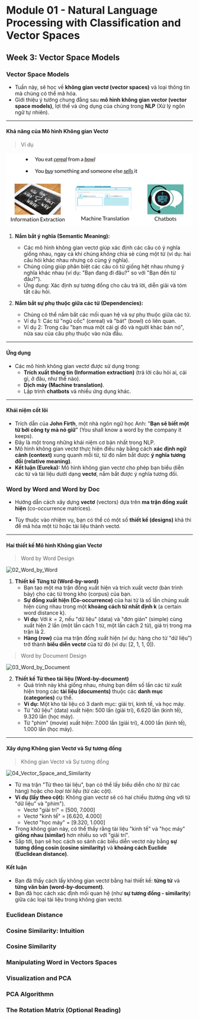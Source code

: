 # **Module 01** - Natural Language Processing with Classification and Vector Spaces
## Week 3: Vector Space Models
### Vector Space Models

- Tuần này, sẽ học về **không gian vectơ (vector spaces)** và loại thông tin mà chúng có thể mã hóa.
- Giới thiệu ý tưởng chung đằng sau **mô hình không gian vector (vector space models)**, lợi thế và ứng dụng của chúng trong **NLP** (Xử lý ngôn ngữ tự nhiên).

---

#### Khả năng của Mô hình Không gian Vectơ

> Ví dụ

![01_Example_Application_Vector_Spaces_Model](https://github.com/DazielNguyen/NLP301c/blob/main/Image%20on%20courses/M1_W3/01_Example_Application_Vector_Spaces_Model.png)

1.  **Nắm bắt ý nghĩa (Semantic Meaning):**
    - Các mô hình không gian vectơ giúp xác định các câu có ý nghĩa giống nhau, ngay cả khi chúng *không* chia sẻ cùng một từ (ví dụ: hai câu hỏi khác nhau nhưng có cùng ý nghĩa).
    - Chúng cũng giúp phân biệt các câu có từ giống hệt nhau nhưng ý nghĩa khác nhau (ví dụ: "Bạn đang đi đâu?" so với "Bạn đến từ đâu?").
    - Ứng dụng: Xác định sự tương đồng cho câu trả lời, diễn giải và tóm tắt câu hỏi.

2.  **Nắm bắt sự phụ thuộc giữa các từ (Dependencies):**
    - Chúng có thể nắm bắt các mối quan hệ và sự phụ thuộc giữa các từ.
    - Ví dụ 1: Các từ "ngũ cốc" (cereal) và "bát" (bowl) có liên quan.
    - Ví dụ 2: Trong câu "bạn mua một cái gì đó và người khác bán nó", nửa sau của câu phụ thuộc vào nửa đầu.

---

#### Ứng dụng

- Các mô hình không gian vectơ được sử dụng trong:
    + **Trích xuất thông tin (Information extraction)** (trả lời câu hỏi ai, cái gì, ở đâu, như thế nào).
    + **Dịch máy (Machine translation)**.
    + Lập trình **chatbots** và nhiều ứng dụng khác.

---

#### Khái niệm cốt lõi

- Trích dẫn của **John Firth**, một nhà ngôn ngữ học Anh: "**Bạn sẽ biết một từ bởi công ty mà nó giữ**" (You shall know a word by the company it keeps).
- Đây là một trong những khái niệm cơ bản nhất trong NLP.
- Mô hình không gian vectơ thực hiện điều này bằng cách **xác định ngữ cảnh (context)** xung quanh mỗi từ, từ đó nắm bắt được **ý nghĩa tương đối (relative meaning)**.
- **Kết luận (Eureka):** Mô hình không gian vectơ cho phép bạn biểu diễn các từ và tài liệu dưới dạng **vectơ**, nắm bắt được ý nghĩa tương đối.

### Word by Word and Word by Doc

- Hướng dẫn cách xây dựng **vectơ** (vectors) dựa trên **ma trận đồng xuất hiện** (co-occurrence matrices).
* Tùy thuộc vào nhiệm vụ, bạn có thể có một số **thiết kế (designs)** khả thi để mã hóa một từ hoặc tài liệu thành vectơ.

---

#### Hai thiết kế Mô hình Không gian Vectơ
> Word by Word Design

![02_Word_by_Word]()

1.  **Thiết kế Từng từ (Word-by-word)**
    - Bạn tạo một ma trận đồng xuất hiện và trích xuất vectơ (bản trình bày) cho các từ trong kho (corpus) của bạn.
    - **Sự đồng xuất hiện (Co-occurrence)** của hai từ là số lần chúng xuất hiện cùng nhau trong một **khoảng cách từ nhất định k** (a certain word distance k).
    - **Ví dụ:** Với $k=2$, nếu "dữ liệu" (data) và "đơn giản" (simple) cùng xuất hiện 2 lần (một lần cách 1 từ, một lần cách 2 từ), giá trị trong ma trận là 2.
    - **Hàng (row)** của ma trận đồng xuất hiện (ví dụ: hàng cho từ "dữ liệu") trở thành **biểu diễn vectơ** của từ đó (ví dụ: [2, 1, 1, 0]).

> Word by Document Design

![03_Word_by_Document]()

2.  **Thiết kế Từ theo tài liệu (Word-by-document)**
    - Quá trình này khá giống nhau, nhưng bạn đếm số lần các từ xuất hiện trong các **tài liệu (documents)** thuộc các **danh mục (categories)** cụ thể.
    - **Ví dụ:** Một kho tài liệu có 3 danh mục: giải trí, kinh tế, và học máy.
    - Từ "dữ liệu" (data) xuất hiện: 500 lần (giải trí), 6.620 lần (kinh tế), 9.320 lần (học máy).
    - Từ "phim" (movie) xuất hiện: 7.000 lần (giải trí), 4.000 lần (kinh tế), 1.000 lần (học máy).

---

#### Xây dựng Không gian Vectơ và Sự tương đồng
> Không gian Vectơ và Sự tương đồng

![04_Vector_Space_and_Similarity]()

- Từ ma trận "Từ theo tài liệu", bạn có thể lấy biểu diễn cho *từ* (từ các hàng) hoặc cho *loại tài liệu* (từ các cột).
- **Ví dụ (lấy theo cột):** Không gian vectơ sẽ có hai chiều (tương ứng với từ "dữ liệu" và "phim").
    + Vectơ "giải trí" = [500, 7.000]
    + Vectơ "kinh tế" = [6.620, 4.000]
    + Vectơ "học máy" = [9.320, 1.000]
- Trong không gian này, có thể thấy rằng tài liệu "kinh tế" và "học máy" **giống nhau (similar)** hơn nhiều so với "giải trí".
- Sắp tới, bạn sẽ học cách so sánh các biểu diễn vectơ này bằng **sự tương đồng cosin (cosine similarity)** và **khoảng cách Euclide (Euclidean distance)**.

#### Kết luận

- Bạn đã thấy cách lấy không gian vectơ bằng hai thiết kế: **từng từ** và **từng văn bản (word-by-document)**.
- Bạn đã học cách xác định mối quan hệ (như **sự tương đồng - similarity**) giữa các loại tài liệu trong không gian vectơ.

### Euclidean Distance
### Cosine Similarity: Intuition
### Cosine Similarity
### Manipulating Word in Vectors Spaces
### Visualization and PCA
### PCA Algorithmn
### The Rotation Matrix (Optional Reading)